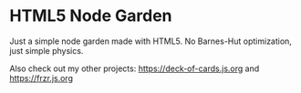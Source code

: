# HTML5 Node Garden

Just a simple node garden made with HTML5. No Barnes-Hut optimization, just simple physics.

Also check out my other projects: https://deck-of-cards.js.org and https://frzr.js.org
